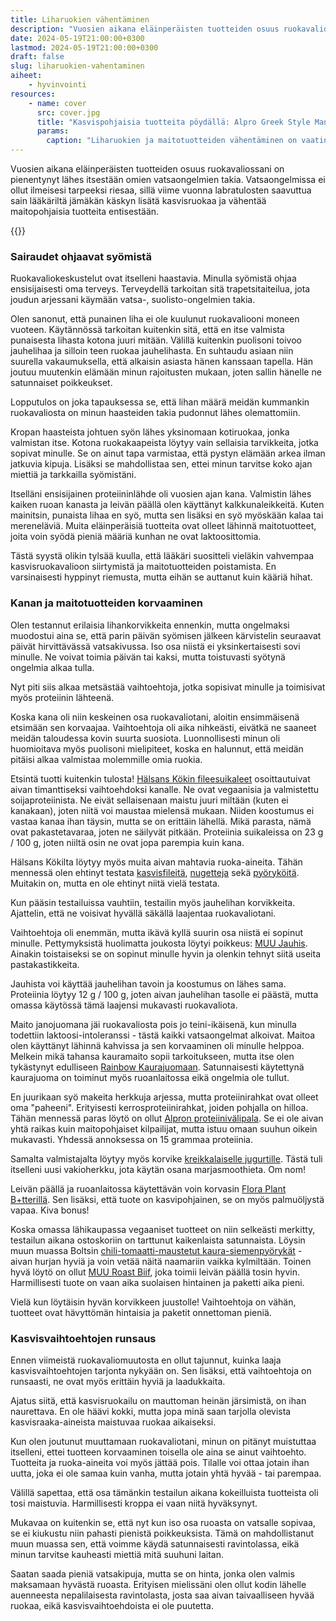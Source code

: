 ```yaml
---
title: Liharuokien vähentäminen
description: "Vuosien aikana eläinperäisten tuotteiden osuus ruokavaliossani on pienentynyt lähes itsestään omien vatsaongelmien takia. Vatsaongelmissa ei ollut ilmeisesi tarpeeksi riesaa, sillä viime vuonna labratulosten saavuttua sain lääkäriltä jämäkän käskyn lisätä kasvisruokaa ja vähentää maitopohjaisia tuotteita entisestään."
date: 2024-05-19T21:00:00+0300
lastmod: 2024-05-19T21:00:00+0300
draft: false
slug: liharuokien-vahentaminen
aiheet:
    - hyvinvointi
resources:
    - name: cover
      src: cover.jpg
      title: "Kasvispohjaisia tuotteita pöydällä: Alpro Greek Style Mango -jugurtti, Oatlyn levite sekä Muu Roast Biif -leikkele"
      params:
        caption: "Liharuokien ja maitotuotteiden vähentäminen on vaatinut aikamoista testailua. Onneksi kaupat ovat nykyään täynnä hyviä vaihtoehtoja."
---
```

Vuosien aikana eläinperäisten tuotteiden osuus ruokavaliossani on pienentynyt lähes itsestään omien vatsaongelmien takia. Vatsaongelmissa ei ollut ilmeisesi tarpeeksi riesaa, sillä viime vuonna labratulosten saavuttua sain lääkäriltä jämäkän käskyn lisätä kasvisruokaa ja vähentää maitopohjaisia tuotteita entisestään.

<!--more-->

{{<cover>}}

### Sairaudet ohjaavat syömistä

Ruokavaliokeskustelut ovat itselleni haastavia. Minulla syömistä ohjaa ensisijaisesti oma terveys. Terveydellä tarkoitan sitä trapetsitaiteilua, jota joudun arjessani käymään vatsa-, suolisto-ongelmien takia.

Olen sanonut, että punainen liha ei ole kuulunut ruokavaliooni moneen vuoteen. Käytännössä tarkoitan kuitenkin sitä, että en itse valmista punaisesta lihasta kotona juuri mitään. Välillä kuitenkin puolisoni toivoo jauhelihaa ja silloin teen ruokaa jauhelihasta. En suhtaudu asiaan niin suurella vakaumuksella, että alkaisin asiasta hänen kanssaan tapella. Hän joutuu muutenkin elämään minun rajoitusten mukaan, joten sallin hänelle ne satunnaiset poikkeukset. 

Lopputulos on joka tapauksessa se, että lihan määrä meidän kummankin ruokavaliosta on minun haasteiden takia pudonnut lähes olemattomiin.

Kropan haasteista johtuen syön lähes yksinomaan kotiruokaa, jonka valmistan itse. Kotona ruokakaapeista löytyy vain sellaisia tarvikkeita, jotka sopivat minulle. Se on ainut tapa varmistaa, että pystyn elämään arkea ilman jatkuvia kipuja. Lisäksi se mahdollistaa sen, ettei minun tarvitse koko ajan miettiä ja tarkkailla syömistäni.

Itselläni ensisijainen proteiininlähde oli vuosien ajan kana. Valmistin lähes kaiken ruoan kanasta ja leivän päällä olen käyttänyt kalkkunaleikkeitä. Kuten mainitsin, punaista lihaa en syö, mutta sen lisäksi en syö myöskään kalaa tai mereneläviä. Muita eläinperäisiä tuotteita ovat olleet lähinnä maitotuotteet, joita voin syödä pieniä määriä kunhan ne ovat laktoosittomia.

Tästä syystä olikin tylsää kuulla, että lääkäri suositteli vieläkin vahvempaa kasvisruokavalioon siirtymistä ja maitotuotteiden poistamista. En varsinaisesti hyppinyt riemusta, mutta eihän se auttanut kuin kääriä hihat.

### Kanan ja maitotuotteiden korvaaminen

Olen testannut erilaisia lihankorvikkeita ennenkin, mutta ongelmaksi muodostui aina se, että parin päivän syömisen jälkeen kärvistelin seuraavat päivät hirvittävässä vatsakivussa. Iso osa niistä ei yksinkertaisesti sovi minulle. Ne voivat toimia päivän tai kaksi, mutta toistuvasti syötynä ongelmia alkaa tulla.

Nyt piti siis alkaa metsästää vaihtoehtoja, jotka sopisivat minulle ja toimisivat myös proteiinin lähteenä.

Koska kana oli niin keskeinen osa ruokavaliotani, aloitin ensimmäisenä etsimään sen korvaajaa. Vaihtoehtoja oli aika nihkeästi, eivätkä ne saaneet meidän taloudessa kovin suurta suosiota. Luonnollisesti minun oli huomioitava myös puolisoni mielipiteet, koska en halunnut, että meidän pitäisi alkaa valmistaa molemmille omia ruokia.

Etsintä tuotti kuitenkin tulosta! [Hälsans Kökin fileesuikaleet](https://www.halsanskok.fi/tuote/filet-pieces) osoittautuivat aivan timanttiseksi vaihtoehdoksi kanalle. Ne ovat vegaanisia ja valmistettu soijaproteiinista. Ne eivät sellaisenaan maistu juuri miltään (kuten ei kanakaan), joten niitä voi maustaa mielensä mukaan. Niiden koostumus ei vastaa kanaa ihan täysin, mutta se on erittäin lähellä. Mikä parasta, nämä ovat pakastetavaraa, joten ne säilyvät pitkään. Proteiinia suikaleissa on 23 g / 100 g, joten niiltä osin ne ovat jopa parempia kuin kana.

Hälsans Kökilta löytyy myös muita aivan mahtavia ruoka-aineita. Tähän mennessä olen ehtinyt testata [kasvisfileitä](https://www.halsanskok.fi/tuote/ovo-vegetarian-fillet), [nugetteja](https://www.halsanskok.fi/tuote/vegan-nuggets) sekä [pyöryköitä](https://www.halsanskok.fi/tuote/plant-based-balls). Muitakin on, mutta en ole ehtinyt niitä vielä testata.

Kun pääsin testailuissa vauhtiin, testailin myös jauhelihan korvikkeita. Ajattelin, että ne voisivat hyvällä säkällä laajentaa ruokavaliotani.

Vaihtoehtoja oli enemmän, mutta ikävä kyllä suurin osa niistä ei sopinut minulle. Pettymyksistä huolimatta joukosta löytyi poikkeus: [MUU Jauhis](https://meeat.co/tuotteet/muu-jauhis/). Ainakin toistaiseksi se on sopinut minulle hyvin ja olenkin tehnyt siitä useita pastakastikkeita.

Jauhista voi käyttää jauhelihan tavoin ja koostumus on lähes sama. Proteiinia löytyy 12 g / 100 g, joten aivan jauhelihan tasolle ei päästä, mutta omassa käytössä tämä laajensi mukavasti ruokavaliota.

Maito janojuomana jäi ruokavaliosta pois jo teini-ikäisenä, kun minulla todettiin laktoosi-intoleranssi - tästä kaikki vatsaongelmat alkoivat. Maitoa olen käyttänyt lähinnä kahvissa ja sen korvaaminen oli minulle helppoa. Melkein mikä tahansa kauramaito sopii tarkoitukseen, mutta itse olen tykästynyt edulliseen [Rainbow Kaurajuomaan](https://www.sydanmerkki.fi/tuotteet/rainbow-kaurajuoma-1-l/). Satunnaisesti käytettynä kaurajuoma on toiminut myös ruoanlaitossa eikä ongelmia ole tullut.

En juurikaan syö makeita herkkuja arjessa, mutta proteiinirahkat ovat olleet oma "paheeni". Erityisesti kerrosproteiinirahkat, joiden pohjalla on hilloa. Tähän mennessä paras löytö on ollut [Alpron proteiinivälipala](https://www.alpro.com/fi/tuotteemme/proteiinituotteet/plant-protein/plant-protein-yellow-fruits). Se ei ole aivan yhtä raikas kuin maitopohjaiset kilpailijat, mutta istuu omaan suuhun oikein mukavasti. Yhdessä annoksessa on 15 grammaa proteiinia.

Samalta valmistajalta löytyy myös korvike [kreikkalaiselle jugurtille](https://www.alpro.com/fi/tuotteemme/kasvipohjainen-vaihtoehto-rahkalle/greek-style/greek-style-no-sugars). Tästä tuli itselleni uusi vakioherkku, jota käytän osana marjasmoothieta. Om nom!

Leivän päällä ja ruoanlaitossa käytettävän voin korvasin [Flora Plant B+tterillä](https://www.flora.com/fi-fi/flora/tuotteet/plant-bttter). Sen lisäksi, että tuote on kasvipohjainen, se on myös palmuöljystä vapaa. Kiva bonus!

Koska omassa lähikaupassa vegaaniset tuotteet on niin selkeästi merkitty, testailun aikana ostoskoriin on tarttunut kaikenlaista satunnaista. Löysin muun muassa Boltsin [chili-tomaatti-maustetut kaura-siemenpyörykät](https://boltsi.fi/tuote/boltsi-chili-tomaatti/) - aivan hurjan hyviä ja voin vetää näitä naamariin vaikka kylmiltään. Toinen hyvä löytö on ollut [MUU Roast Biif](https://meeat.co/tuotteet/muu-roast-biif-100g/), joka toimii leivän päällä tosin hyvin. Harmillisesti tuote on vaan aika suolaisen hintainen ja paketti aika pieni.

Vielä kun löytäisin hyvän korvikkeen juustolle! Vaihtoehtoja on vähän, tuotteet ovat hävyttömän hintaisia ja paketit onnettoman pieniä.

### Kasvisvaihtoehtojen runsaus

Ennen viimeistä ruokavaliomuutosta en ollut tajunnut, kuinka laaja kasvisvaihtoehtojen tarjonta nykyään on. Sen lisäksi, että vaihtoehtoja on runsaasti, ne ovat myös erittäin hyviä ja laadukkaita.

Ajatus siitä, että kasvisruokailu on mauttoman heinän järsimistä, on ihan naurettava. En ole häävi kokki, mutta jopa minä saan tarjolla olevista kasvisraaka-aineista maistuvaa ruokaa aikaiseksi.

Kun olen joutunut muuttamaan ruokavaliotani, minun on pitänyt muistuttaa itselleni, ettei tuotteen korvaaminen toisella ole aina se ainut vaihtoehto. Tuotteita ja ruoka-aineita voi myös jättää pois. Tilalle voi ottaa jotain ihan uutta, joka ei ole samaa kuin vanha, mutta jotain yhtä hyvää - tai parempaa.

Välillä sapettaa, että osa tämänkin testailun aikana kokeilluista tuotteista oli tosi maistuvia. Harmillisesti kroppa ei vaan niitä hyväksynyt.

Mukavaa on kuitenkin se, että nyt kun iso osa ruoasta on vatsalle sopivaa, se ei kiukustu niin pahasti pienistä poikkeuksista. Tämä on mahdollistanut muun muassa sen, että voimme käydä satunnaisesti ravintolassa, eikä minun tarvitse kauheasti miettiä mitä suuhuni laitan.

Saatan saada pieniä vatsakipuja, mutta se on hinta, jonka olen valmis maksamaan hyvästä ruoasta. Erityisen mielissäni olen ollut kodin lähelle auenneesta nepalilaisesta ravintolasta, josta saa aivan taivaalliseen hyvää ruokaa, eikä kasvisvaihtoehdoista ei ole puutetta.